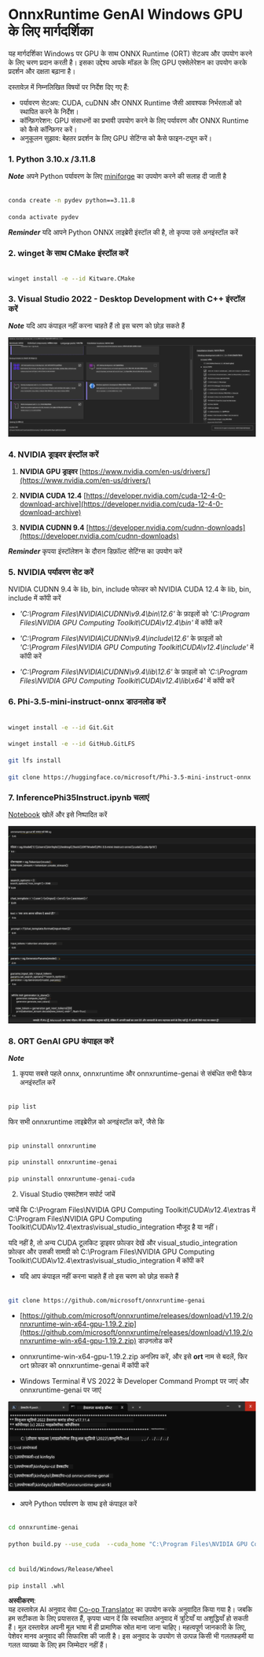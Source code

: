 <!--
CO_OP_TRANSLATOR_METADATA:
{
  "original_hash": "b066fc29c1b2129df84e027cb75119ce",
  "translation_date": "2025-05-08T05:50:01+00:00",
  "source_file": "md/02.Application/01.TextAndChat/Phi3/ORTWindowGPUGuideline.md",
  "language_code": "hi"
}
-->
# **OnnxRuntime GenAI Windows GPU के लिए मार्गदर्शिका**

यह मार्गदर्शिका Windows पर GPU के साथ ONNX Runtime (ORT) सेटअप और उपयोग करने के लिए चरण प्रदान करती है। इसका उद्देश्य आपके मॉडल के लिए GPU एक्सेलेरेशन का उपयोग करके प्रदर्शन और दक्षता बढ़ाना है।

दस्तावेज़ में निम्नलिखित विषयों पर निर्देश दिए गए हैं:

- पर्यावरण सेटअप: CUDA, cuDNN और ONNX Runtime जैसी आवश्यक निर्भरताओं को स्थापित करने के निर्देश।
- कॉन्फ़िगरेशन: GPU संसाधनों का प्रभावी उपयोग करने के लिए पर्यावरण और ONNX Runtime को कैसे कॉन्फ़िगर करें।
- अनुकूलन सुझाव: बेहतर प्रदर्शन के लिए GPU सेटिंग्स को कैसे फाइन-ट्यून करें।

### **1. Python 3.10.x /3.11.8**

   ***Note*** अपने Python पर्यावरण के लिए [miniforge](https://github.com/conda-forge/miniforge/releases/latest/download/Miniforge3-Windows-x86_64.exe) का उपयोग करने की सलाह दी जाती है

   ```bash

   conda create -n pydev python==3.11.8

   conda activate pydev

   ```

   ***Reminder*** यदि आपने Python ONNX लाइब्रेरी इंस्टॉल की है, तो कृपया उसे अनइंस्टॉल करें

### **2. winget के साथ CMake इंस्टॉल करें**

   ```bash

   winget install -e --id Kitware.CMake

   ```

### **3. Visual Studio 2022 - Desktop Development with C++ इंस्टॉल करें**

   ***Note*** यदि आप कंपाइल नहीं करना चाहते हैं तो इस चरण को छोड़ सकते हैं

![CPP](../../../../../../translated_images/01.42f52a2b2aedff029e1c9beb13d2b09fcdab284ffd5fa8f3d7ac3cef5f347ad2.hi.png)

### **4. NVIDIA ड्राइवर इंस्टॉल करें**

1. **NVIDIA GPU ड्राइवर**  [https://www.nvidia.com/en-us/drivers/](https://www.nvidia.com/en-us/drivers/)

2. **NVIDIA CUDA 12.4** [https://developer.nvidia.com/cuda-12-4-0-download-archive](https://developer.nvidia.com/cuda-12-4-0-download-archive)

3. **NVIDIA CUDNN 9.4**  [https://developer.nvidia.com/cudnn-downloads](https://developer.nvidia.com/cudnn-downloads)

***Reminder*** कृपया इंस्टॉलेशन के दौरान डिफ़ॉल्ट सेटिंग्स का उपयोग करें

### **5. NVIDIA पर्यावरण सेट करें**

NVIDIA CUDNN 9.4 के lib, bin, include फोल्डर को NVIDIA CUDA 12.4 के lib, bin, include में कॉपी करें

- *'C:\Program Files\NVIDIA\CUDNN\v9.4\bin\12.6'* के फ़ाइलों को *'C:\Program Files\NVIDIA GPU Computing Toolkit\CUDA\v12.4\bin'* में कॉपी करें

- *'C:\Program Files\NVIDIA\CUDNN\v9.4\include\12.6'* के फ़ाइलों को *'C:\Program Files\NVIDIA GPU Computing Toolkit\CUDA\v12.4\include'* में कॉपी करें

- *'C:\Program Files\NVIDIA\CUDNN\v9.4\lib\12.6'* के फ़ाइलों को *'C:\Program Files\NVIDIA GPU Computing Toolkit\CUDA\v12.4\lib\x64'* में कॉपी करें

### **6. Phi-3.5-mini-instruct-onnx डाउनलोड करें**

   ```bash

   winget install -e --id Git.Git

   winget install -e --id GitHub.GitLFS

   git lfs install

   git clone https://huggingface.co/microsoft/Phi-3.5-mini-instruct-onnx

   ```

### **7. InferencePhi35Instruct.ipynb चलाएं**

   [Notebook](../../../../../../code/09.UpdateSamples/Aug/ortgpu-phi35-instruct.ipynb) खोलें और इसे निष्पादित करें

![RESULT](../../../../../../translated_images/02.b9b06996cf7255d5e5ee19a703c4352f4a96dd7a1068b2af227eda1f3104bfa0.hi.png)

### **8. ORT GenAI GPU कंपाइल करें**

   ***Note*** 
   
   1. कृपया सबसे पहले onnx, onnxruntime और onnxruntime-genai से संबंधित सभी पैकेज अनइंस्टॉल करें

   ```bash

   pip list 
   
   ```

   फिर सभी onnxruntime लाइब्रेरीज़ को अनइंस्टॉल करें, जैसे कि 

   ```bash

   pip uninstall onnxruntime

   pip uninstall onnxruntime-genai

   pip uninstall onnxruntume-genai-cuda
   
   ```

   2. Visual Studio एक्सटेंशन सपोर्ट जांचें

   जांचें कि C:\Program Files\NVIDIA GPU Computing Toolkit\CUDA\v12.4\extras में C:\Program Files\NVIDIA GPU Computing Toolkit\CUDA\v12.4\extras\visual_studio_integration मौजूद है या नहीं।  
   
   यदि नहीं है, तो अन्य CUDA टूलकिट ड्राइवर फ़ोल्डर देखें और visual_studio_integration फ़ोल्डर और उसकी सामग्री को C:\Program Files\NVIDIA GPU Computing Toolkit\CUDA\v12.4\extras\visual_studio_integration में कॉपी करें

   - यदि आप कंपाइल नहीं करना चाहते हैं तो इस चरण को छोड़ सकते हैं

   ```bash

   git clone https://github.com/microsoft/onnxruntime-genai

   ```

   - [https://github.com/microsoft/onnxruntime/releases/download/v1.19.2/onnxruntime-win-x64-gpu-1.19.2.zip](https://github.com/microsoft/onnxruntime/releases/download/v1.19.2/onnxruntime-win-x64-gpu-1.19.2.zip) डाउनलोड करें

   - onnxruntime-win-x64-gpu-1.19.2.zip अनज़िप करें, और इसे **ort** नाम से बदलें, फिर ort फ़ोल्डर को onnxruntime-genai में कॉपी करें

   - Windows Terminal में VS 2022 के Developer Command Prompt पर जाएं और onnxruntime-genai पर जाएं

![RESULT](../../../../../../translated_images/03.b83ce473d5ff9b9b94670a1b26fdb66a05320d534cbee2762f64e52fd12ef9c9.hi.png)

   - अपने Python पर्यावरण के साथ इसे कंपाइल करें

   ```bash

   cd onnxruntime-genai

   python build.py --use_cuda  --cuda_home "C:\Program Files\NVIDIA GPU Computing Toolkit\CUDA\v12.4" --config Release
 

   cd build/Windows/Release/Wheel

   pip install .whl

   ```

**अस्वीकरण**:  
यह दस्तावेज़ AI अनुवाद सेवा [Co-op Translator](https://github.com/Azure/co-op-translator) का उपयोग करके अनुवादित किया गया है। जबकि हम सटीकता के लिए प्रयासरत हैं, कृपया ध्यान दें कि स्वचालित अनुवाद में त्रुटियाँ या अशुद्धियाँ हो सकती हैं। मूल दस्तावेज़ अपनी मूल भाषा में ही प्रामाणिक स्रोत माना जाना चाहिए। महत्वपूर्ण जानकारी के लिए, पेशेवर मानव अनुवाद की सिफारिश की जाती है। इस अनुवाद के उपयोग से उत्पन्न किसी भी गलतफहमी या गलत व्याख्या के लिए हम जिम्मेदार नहीं हैं।
